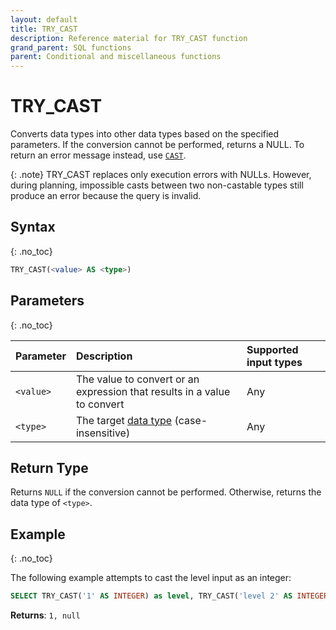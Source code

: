 ```yaml
---
layout: default
title: TRY_CAST
description: Reference material for TRY_CAST function
grand_parent: SQL functions
parent: Conditional and miscellaneous functions
---
```


# TRY_CAST

Converts data types into other data types based on the specified parameters. If the conversion cannot be performed, returns a NULL. To return an error message instead, use [`CAST`](./cast.md).

{: .note}
TRY_CAST replaces only execution errors with NULLs. However, during planning, impossible casts between two non-castable types still produce an error because the query is invalid.

## Syntax
{: .no_toc}

```sql
TRY_CAST(<value> AS <type>)
```

## Parameters 
{: .no_toc}

| Parameter | Description                   |Supported input types | 
| :--------- | :-------------------|:-------------|
| `<value>` | The value to convert or an expression that results in a value to convert | Any | 
| `<type>`  | The target [data type](../../data-types.md) (case-insensitive) | Any | 

## Return Type
Returns `NULL` if the conversion cannot be performed. Otherwise, returns the data type of `<type>`. 

## Example
{: .no_toc}

The following example attempts to cast the level input as an integer: 

```sql
SELECT TRY_CAST('1' AS INTEGER) as level, TRY_CAST('level 2' AS INTEGER) as current_level;
```

**Returns**: `1, null`
